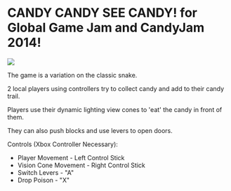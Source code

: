 CANDY CANDY SEE CANDY! for Global Game Jam and CandyJam 2014!
=====

![](http://i.imgur.com/w3UFEuG.png)

The game is a variation on the classic snake.

2 local players using controllers try to collect candy and add to their candy trail.

Players use their dynamic lighting view cones to 'eat' the candy in front of them.

They can also push blocks and use levers to open doors.

Controls (Xbox Controller Necessary):
- Player Movement - Left Control Stick
- Vision Cone Movement - Right Control Stick
- Switch Levers - "A"
- Drop Poison - "X"
